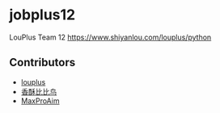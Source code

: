 # jobplus12
LouPlus Team 12 https://www.shiyanlou.com/louplus/python

## Contributors

* [louplus](https://github.com/louplus)
* [香酥比比鸟](https://github.com/Testzero)
* [MaxProAim](https://github.com/MaxProAim)
